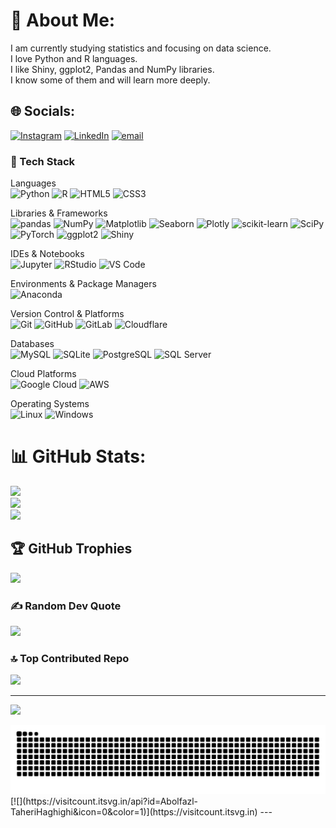 # 💫 About Me:
I am currently studying statistics and focusing on data science.<br>I love Python and R languages.<br>​​I like Shiny, ggplot2, Pandas and NumPy libraries.<br>I know some of them and will learn more deeply.


## 🌐 Socials:
[![Instagram](https://img.shields.io/badge/Instagram-%23E4405F.svg?logo=Instagram&logoColor=white)](https://instagram.com/abolfazl.taheri_pv) [![LinkedIn](https://img.shields.io/badge/LinkedIn-%230077B5.svg?logo=linkedin&logoColor=white)](https://linkedin.com/in/abolfazl-taheri-haghighi) [![email](https://img.shields.io/badge/Email-D14836?logo=gmail&logoColor=white)](mailto:atahry6@gmail.com) 

### 🧠 Tech Stack

Languages  
![Python](https://img.shields.io/badge/Python-3776AB?style=flat&logo=python&logoColor=white)
![R](https://img.shields.io/badge/R-276DC3?style=flat&logo=r&logoColor=white)
![HTML5](https://img.shields.io/badge/HTML5-E34F26?style=flat&logo=html5&logoColor=white)
![CSS3](https://img.shields.io/badge/CSS3-1572B6?style=flat&logo=css3&logoColor=white)

Libraries & Frameworks  
![pandas](https://img.shields.io/badge/Pandas-150458?style=flat&logo=pandas&logoColor=white)
![NumPy](https://img.shields.io/badge/NumPy-013243?style=flat&logo=numpy&logoColor=white)
![Matplotlib](https://img.shields.io/badge/Matplotlib-11557C?style=flat&logo=matplotlib&logoColor=white)
![Seaborn](https://img.shields.io/badge/Seaborn-2D708EFF?style=flat&logo=python&logoColor=white)
![Plotly](https://img.shields.io/badge/Plotly-3F4F75?style=flat&logo=plotly&logoColor=white)
![scikit-learn](https://img.shields.io/badge/scikit--learn-F7931E?style=flat&logo=scikit-learn&logoColor=white)
![SciPy](https://img.shields.io/badge/SciPy-8CAAE6?style=flat&logo=scipy&logoColor=white)
![PyTorch](https://img.shields.io/badge/PyTorch-EE4C2C?style=flat&logo=pytorch&logoColor=white)
![ggplot2](https://img.shields.io/badge/ggplot2-6A0DAD?style=flat&logo=r&logoColor=white)
![Shiny](https://img.shields.io/badge/Shiny-009CA6?style=flat&logo=r&logoColor=white)

IDEs & Notebooks  
![Jupyter](https://img.shields.io/badge/Jupyter-F37626?style=flat&logo=jupyter&logoColor=white)
![RStudio](https://img.shields.io/badge/RStudio-75AADB?style=flat&logo=rstudio&logoColor=white)
![VS Code](https://img.shields.io/badge/VS%20Code-007ACC?style=flat&logo=visual-studio-code&logoColor=white)

Environments & Package Managers  
![Anaconda](https://img.shields.io/badge/Anaconda-44A833?style=flat&logo=anaconda&logoColor=white)

Version Control & Platforms  
![Git](https://img.shields.io/badge/Git-F05032?style=flat&logo=git&logoColor=white)
![GitHub](https://img.shields.io/badge/GitHub-181717?style=flat&logo=github&logoColor=white)
![GitLab](https://img.shields.io/badge/GitLab-FC6D26?style=flat&logo=gitlab&logoColor=white)
![Cloudflare](https://img.shields.io/badge/Cloudflare-F38020?style=flat&logo=cloudflare&logoColor=white)

Databases  
![MySQL](https://img.shields.io/badge/MySQL-4479A1?style=flat&logo=mysql&logoColor=white)
![SQLite](https://img.shields.io/badge/SQLite-003B57?style=flat&logo=sqlite&logoColor=white)
![PostgreSQL](https://img.shields.io/badge/PostgreSQL-336791?style=flat&logo=postgresql&logoColor=white)
![SQL Server](https://img.shields.io/badge/Microsoft_SQL_Server-CC2927?style=flat&logo=microsoft-sql-server&logoColor=white)

Cloud Platforms  
![Google Cloud](https://img.shields.io/badge/Google%20Cloud-4285F4?style=flat&logo=google-cloud&logoColor=white)
![AWS](https://img.shields.io/badge/AWS-232F3E?style=flat&logo=amazon-aws&logoColor=white)

Operating Systems  
![Linux](https://img.shields.io/badge/Linux-FCC624?style=flat&logo=linux&logoColor=black)
![Windows](https://img.shields.io/badge/Windows-0078D6?style=flat&logo=windows&logoColor=white)
# 📊 GitHub Stats:
![](https://github-readme-stats.vercel.app/api?username=Abolfazl-TaheriHaghighi&theme=dark&hide_border=false&include_all_commits=true&count_private=true)<br/>
![](https://nirzak-streak-stats.vercel.app/?user=Abolfazl-TaheriHaghighi&theme=dark&hide_border=false)<br/>
![](https://github-readme-stats.vercel.app/api/top-langs/?username=Abolfazl-TaheriHaghighi&theme=dark&hide_border=false&include_all_commits=true&count_private=true&layout=compact)

## 🏆 GitHub Trophies
![](https://github-profile-trophy.vercel.app/?username=Abolfazl-TaheriHaghighi&theme=radical&no-frame=false&no-bg=false&margin-w=4)

### ✍️ Random Dev Quote
![](https://quotes-github-readme.vercel.app/api?type=horizontal&theme=radical)

### 🔝 Top Contributed Repo
![](https://github-contributor-stats.vercel.app/api?username=Abolfazl-TaheriHaghighi&limit=5&theme=dark&combine_all_yearly_contributions=true)

---
[![](https://visitcount.itsvg.in/api?id=Abolfazl-TaheriHaghighi&icon=0&color=1)](https://visitcount.itsvg.in)

<picture>
  <source media="(prefers-color-scheme: dark)" srcset="https://raw.githubusercontent.com/Abolfazl-TaheriHaghighi/Abolfazl-TaheriHaghighi/output/github-snake-dark.svg" />
  <source media="(prefers-color-scheme: light)" srcset="https://raw.githubusercontent.com/Abolfazl-TaheriHaghighi/Abolfazl-TaheriHaghighi/output/github-snake.svg" />
  <img alt="github-snake" src="https://raw.githubusercontent.com/Abolfazl-TaheriHaghighi/Abolfazl-TaheriHaghighi/output/github-snake.svg" />
</picture>
[![](https://visitcount.itsvg.in/api?id=Abolfazl-TaheriHaghighi&icon=0&color=1)](https://visitcount.itsvg.in)
<!-- Proudly created with GPRM ( https://gprm.itsvg.in ) -->
---
